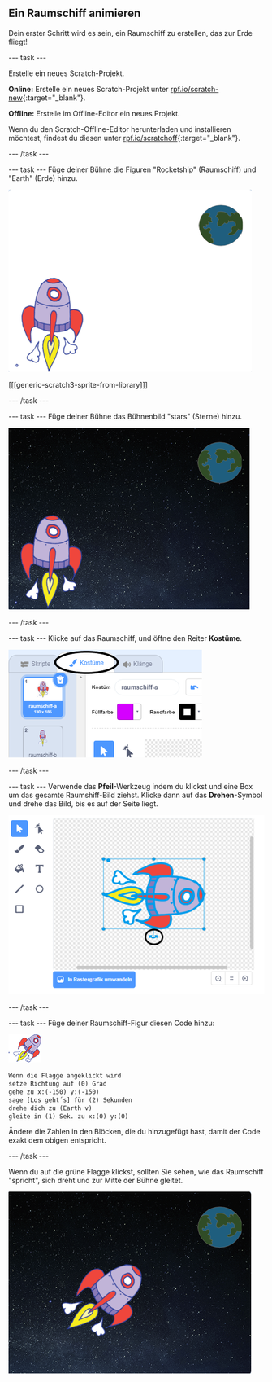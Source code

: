 ## Ein Raumschiff animieren

Dein erster Schritt wird es sein, ein Raumschiff zu erstellen, das zur Erde fliegt!

\--- task \---

Erstelle ein neues Scratch-Projekt.

**Online:** Erstelle ein neues Scratch-Projekt unter [rpf.io/scratch-new](http://rpf.io/scratchon){:target="_blank"}.

**Offline:** Erstelle im Offline-Editor ein neues Projekt.

Wenn du den Scratch-Offline-Editor herunterladen und installieren möchtest, findest du diesen unter [rpf.io/scratchoff](http://rpf.io/scratchoff){:target="_blank"}.

\--- /task \---

\--- task \--- Füge deiner Bühne die Figuren "Rocketship" (Raumschiff) und "Earth" (Erde) hinzu.

![Die Figuren Raumschiff und Erde](images/space-sprites.png)

[[[generic-scratch3-sprite-from-library]]]

\--- /task \---

\--- task \--- Füge deiner Bühne das Bühnenbild "stars" (Sterne) hinzu.

![Ein Weltraum-Bühnenbild](images/space-backdrop.png)

\--- /task \---

\--- task \--- Klicke auf das Raumschiff, und öffne den Reiter **Kostüme**.

![Sprite costume](images/space-costume.png)

\--- /task \---

\--- task \--- Verwende das **Pfeil**-Werkzeug indem du klickst und eine Box um das gesamte Raumshiff-Bild ziehst. Klicke dann auf das **Drehen**-Symbol und drehe das Bild, bis es auf der Seite liegt.

![Eine Figur drehen](images/space-rotate.png)

\--- /task \---

\--- task \--- Füge deiner Raumschiff-Figur diesen Code hinzu:

![Raumschiff-Figur](images/sprite-spaceship.png)

```blocks3
Wenn die Flagge angeklickt wird
setze Richtung auf (0) Grad
gehe zu x:(-150) y:(-150)
sage [Los geht´s] für (2) Sekunden
drehe dich zu (Earth v)
gleite in (1) Sek. zu x:(0) y:(0)
```

Ändere die Zahlen in den Blöcken, die du hinzugefügt hast, damit der Code exakt dem obigen entspricht.

\--- /task \---

Wenn du auf die grüne Flagge klickst, sollten Sie sehen, wie das Raumschiff "spricht", sich dreht und zur Mitte der Bühne gleitet.

![Test einer Raumschiff-Animation](images/space-animate-stage.png)